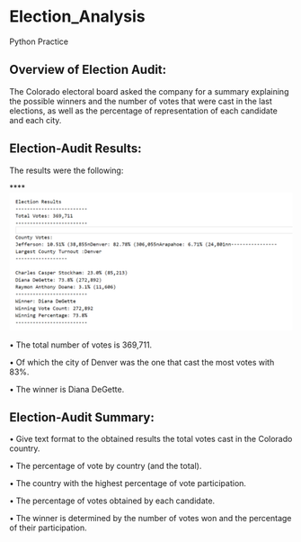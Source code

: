 # Election_Analysis
Python Practice
## Overview of Election Audit: ##
The Colorado electoral board asked the company for a summary explaining the possible winners and the number of votes that were cast in the last elections, as well as the percentage of representation of each candidate and each city. 

## Election-Audit Results: ##

The results were the following:

****![This is an image](https://github.com/RH015/Election_Analysis/blob/main/Resultados.png)

• The total number of votes is 369,711.

• Of which the city of Denver was the one that cast the most votes with 83%.

• The winner is Diana DeGette.

## Election-Audit Summary: ##
• Give text format to the obtained results the total votes cast in the Colorado country.


• The percentage of vote by country (and the total).

• The country with the highest percentage of vote participation.

• The percentage of votes obtained by each candidate.

• The winner is determined by the number of votes won and the percentage of their participation.
